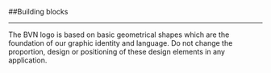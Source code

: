 <section id="logo-page-building-blocks">
</section>

##Building blocks

<hr>

The BVN logo is based on basic geometrical shapes which are the foundation of our graphic identity and language.
Do not change the proportion, design or positioning of these design elements in any application.
